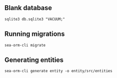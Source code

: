 ## Blank database

`sqlite3 db.sqlite3 "VACUUM;"`

## Running migrations

`sea-orm-cli migrate`

## Generating entities

`sea-orm-cli generate entity -o entity/src/entities`
